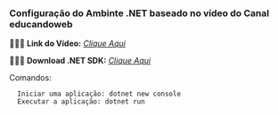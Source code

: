 ### Configuração do Ambinte .NET baseado no vídeo do Canal educandoweb

👨🏻‍💻 **Link do Vídeo:** _[Clique Aqui](https://www.youtube.com/watch?v=FzSwzJ-a5NA)_

👨🏻‍💻 **Download .NET SDK:** _[Clique Aqui](https://dotnet.microsoft.com/en-us/download/dotnet/sdk-for-vs-code?utm_source=vs-code&amp;utm_medium=referral&amp;utm_campaign=sdk-install)_
  

Comandos:

```
  Iniciar uma aplicação: dotnet new console
  Executar a aplicação: dotnet run
```

